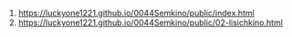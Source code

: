 <!-- https://github.com/luckyone1221/0044Semkino -->
1. <https://luckyone1221.github.io/0044Semkino/public/index.html>
1. <https://luckyone1221.github.io/0044Semkino/public/02-lisichkino.html>